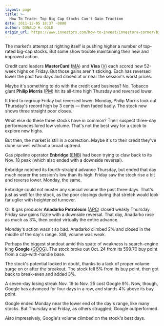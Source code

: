 ```yaml
---
layout: page
title: >-
  How To Trade: Top Big Cap Stocks Can't Gain Traction
date: 2011-12-05 18:37 -0800
author: DONALD H. GOLD
origin_url: https://www.investors.com/how-to-invest/investors-corner/big-caps-make-new-highs-but-fatigued
---
```





The market's attempt at righting itself is pushing higher a number of top-rated big-cap stocks. But some show trouble maintaining their new and improved action.


Credit card leaders **MasterCard** ([MA](https://research.investors.com/quote.aspx?symbol=MA)) and **Visa** ([V](https://research.investors.com/quote.aspx?symbol=V)) each scored new 52-week highs on Friday. But those gains aren't sticking. Each has reversed lower the past two days and closed at or near the session's worst prices.


Maybe it's something to do with the credit card business? No. Tobacco giant **Philip Morris** ([PM](https://research.investors.com/quote.aspx?symbol=PM)) hit its all-time high Thursday and reversed lower.


It tried to regroup Friday but reversed lower. Monday, Philip Morris took out Thursday's record high by 3 cents — then faded badly. The stock now shows three straight poor closes.


What else do these three stocks have in common? Their suspect three-day performances lured low volume. That's not the best way for a stock to explore new highs.


But then, the market is still in a correction. Maybe it's to their credit they've done so well without a broad uptrend.


Gas pipeline operator **Enbridge** ([ENB](https://research.investors.com/quote.aspx?symbol=ENB)) had been trying to claw back to its Nov. 18 peak (which also ended with a downside reversal).


Enbridge notched its fourth-straight advance Thursday, but ended that day much nearer the session's low than its high. Friday saw the stock rise a bit and reverse lower. Monday, the same.


Enbridge could not muster any special volume the past three days. That's just as well for the stock, as the poor closings during that stretch would look far uglier with heightened turnover.


Oil & gas producer **Anadarko Petroleum** ([APC](https://research.investors.com/quote.aspx?symbol=APC)) closed weakly Thursday. Friday saw gains fizzle with a downside reversal. That day, Anadarko rose as much as 3%, then ceded virtually the entire advance.


Monday's action wasn't so bad. Anadarko climbed 2% and closed in the middle of the day's range. Still, volume was weak.


Perhaps the biggest standout amid this spate of weakness is search-engine king **Google** ([GOOG](https://research.investors.com/quote.aspx?symbol=GOOG)). The stock broke out Oct. 24 from its 599.70 buy point from a cup-with-handle base.


The stock's potential looked in doubt, thanks to a lack of proper volume surge on or after the breakout. The stock fell 5% from its buy point, then got back to break-even and added 3%.


A seven-day losing streak Nov. 16 to Nov. 25 cost Google 9%. Now, though, Google has advanced for four days in a row, and stands 4% above its buy point.


Google ended Monday near the lower end of the day's range, like many stocks. But Thursday and Friday, as others struggled, Google outperformed.


Also impressively, Google's volume climbed on the stock's best days.




